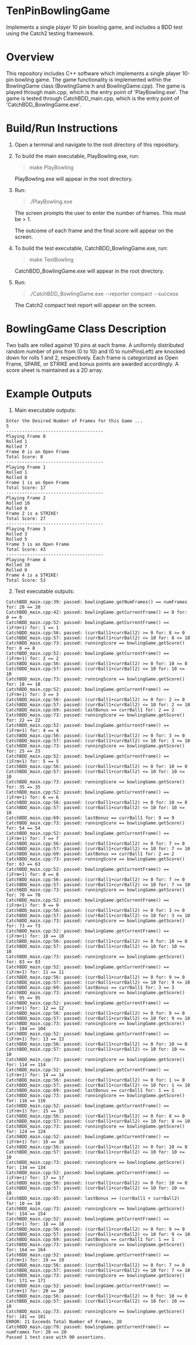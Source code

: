 # TenPinBowlingGame
Implements a single player 10 pin bowling game, and includes a BDD test using the Catch2 testing framework.

# Overview
This repository includes C++ software which implements a single player 10-pin bowling game. 
The game functionality is implemented within the BowlingGame class (BowlingGame.h and BowlingGame.cpp).
The game is played through main.cpp, which is the entry point of 'PlayBowling.exe'.
The game is tested through CatchBDD_main.cpp, which is the entry point of 'CatchBDD_BowlingGame.exe'.

# Build/Run Instructions
1. Open a terminal and navigate to the root directory of this repository.

2. To build the main executable, PlayBowling.exe, run:

	> make PlayBowling
	
	PlayBowling.exe will appear in the root directory.

3. Run: 
	> ./PlayBowling.exe
	
	The screen prompts the user to enter the number of frames. This must be > 1.
	
	The outcome of each frame and the final score will appear on the screen.

4. To build the test executable, CatchBDD_BowlingGame.exe, run:
	> make TestBowling
	
	CatchBDD_BowlingGame.exe will appear in the root directory.

5. Run:
	> ./CatchBDD_BowlingGame.exe --reporter compact --success
	
	The Catch2 compact test report will appear on the screen.

# BowlingGame Class Description
Two balls are rolled against 10 pins at each frame. 
A uniformly distributed random number of pins from (0 to 10) and (0 to numPinsLeft) are knocked down for rolls 1 and 2, respectively. Each frame is categorized as Open Frame, SPARE, or STRIKE and bonus points are awarded accordingly. 
A score sheet is maintained as a 2D array.

# Example Outputs 
1. Main executable outputs:
```
Enter the Desired Number of Frames for this Game ...
5
-------------------------------------
Playing Frame 0
Rolled 1
Rolled 7
Frame 0 is an Open Frame
Total Score: 8
-------------------------------------
Playing Frame 1
Rolled 1
Rolled 8
Frame 1 is an Open Frame
Total Score: 17
-------------------------------------
Playing Frame 2
Rolled 10
Rolled 0
Frame 2 is a STRIKE!
Total Score: 27
-------------------------------------
Playing Frame 3
Rolled 3
Rolled 5
Frame 3 is an Open Frame
Total Score: 43
-------------------------------------
Playing Frame 4
Rolled 10
Rolled 0
Frame 4 is a STRIKE!
Total Score: 53
```

2. Test executable outputs:
```
CatchBDD_main.cpp:39: passed: bowlingGame.getNumFrames() == numFrames for: 20 == 20
CatchBDD_main.cpp:42: passed: bowlingGame.getCurrentFrame() == 0 for: 0 == 0
CatchBDD_main.cpp:52: passed: bowlingGame.getCurrentFrame() == (iFrm+1) for: 1 == 1
CatchBDD_main.cpp:56: passed: (currBall1+currBall2) >= 0 for: 8 >= 0
CatchBDD_main.cpp:57: passed: (currBall1+currBall2) <= 10 for: 8 <= 10
CatchBDD_main.cpp:73: passed: runningScore == bowlingGame.getScore() for: 8 == 8
CatchBDD_main.cpp:52: passed: bowlingGame.getCurrentFrame() == (iFrm+1) for: 2 == 2
CatchBDD_main.cpp:56: passed: (currBall1+currBall2) >= 0 for: 10 >= 0
CatchBDD_main.cpp:57: passed: (currBall1+currBall2) <= 10 for: 10 <= 10
CatchBDD_main.cpp:73: passed: runningScore == bowlingGame.getScore() for: 18 == 18
CatchBDD_main.cpp:52: passed: bowlingGame.getCurrentFrame() == (iFrm+1) for: 3 == 3
CatchBDD_main.cpp:56: passed: (currBall1+currBall2) >= 0 for: 2 >= 0
CatchBDD_main.cpp:57: passed: (currBall1+currBall2) <= 10 for: 2 <= 10
CatchBDD_main.cpp:69: passed: lastBonus == currBall1 for: 2 == 2
CatchBDD_main.cpp:73: passed: runningScore == bowlingGame.getScore() for: 22 == 22
CatchBDD_main.cpp:52: passed: bowlingGame.getCurrentFrame() == (iFrm+1) for: 4 == 4
CatchBDD_main.cpp:56: passed: (currBall1+currBall2) >= 0 for: 3 >= 0
CatchBDD_main.cpp:57: passed: (currBall1+currBall2) <= 10 for: 3 <= 10
CatchBDD_main.cpp:73: passed: runningScore == bowlingGame.getScore() for: 25 == 25
CatchBDD_main.cpp:52: passed: bowlingGame.getCurrentFrame() == (iFrm+1) for: 5 == 5
CatchBDD_main.cpp:56: passed: (currBall1+currBall2) >= 0 for: 10 >= 0
CatchBDD_main.cpp:57: passed: (currBall1+currBall2) <= 10 for: 10 <= 10
CatchBDD_main.cpp:73: passed: runningScore == bowlingGame.getScore() for: 35 == 35
CatchBDD_main.cpp:52: passed: bowlingGame.getCurrentFrame() == (iFrm+1) for: 6 == 6
CatchBDD_main.cpp:56: passed: (currBall1+currBall2) >= 0 for: 10 >= 0
CatchBDD_main.cpp:57: passed: (currBall1+currBall2) <= 10 for: 10 <= 10
CatchBDD_main.cpp:69: passed: lastBonus == currBall1 for: 9 == 9
CatchBDD_main.cpp:73: passed: runningScore == bowlingGame.getScore() for: 54 == 54
CatchBDD_main.cpp:52: passed: bowlingGame.getCurrentFrame() == (iFrm+1) for: 7 == 7
CatchBDD_main.cpp:56: passed: (currBall1+currBall2) >= 0 for: 7 >= 0
CatchBDD_main.cpp:57: passed: (currBall1+currBall2) <= 10 for: 7 <= 10
CatchBDD_main.cpp:69: passed: lastBonus == currBall1 for: 2 == 2
CatchBDD_main.cpp:73: passed: runningScore == bowlingGame.getScore() for: 63 == 63
CatchBDD_main.cpp:52: passed: bowlingGame.getCurrentFrame() == (iFrm+1) for: 8 == 8
CatchBDD_main.cpp:56: passed: (currBall1+currBall2) >= 0 for: 7 >= 0
CatchBDD_main.cpp:57: passed: (currBall1+currBall2) <= 10 for: 7 <= 10
CatchBDD_main.cpp:73: passed: runningScore == bowlingGame.getScore() for: 70 == 70
CatchBDD_main.cpp:52: passed: bowlingGame.getCurrentFrame() == (iFrm+1) for: 9 == 9
CatchBDD_main.cpp:56: passed: (currBall1+currBall2) >= 0 for: 3 >= 0
CatchBDD_main.cpp:57: passed: (currBall1+currBall2) <= 10 for: 3 <= 10
CatchBDD_main.cpp:73: passed: runningScore == bowlingGame.getScore() for: 73 == 73
CatchBDD_main.cpp:52: passed: bowlingGame.getCurrentFrame() == (iFrm+1) for: 10 == 10
CatchBDD_main.cpp:56: passed: (currBall1+currBall2) >= 0 for: 10 >= 0
CatchBDD_main.cpp:57: passed: (currBall1+currBall2) <= 10 for: 10 <= 10
CatchBDD_main.cpp:73: passed: runningScore == bowlingGame.getScore() for: 83 == 83
CatchBDD_main.cpp:52: passed: bowlingGame.getCurrentFrame() == (iFrm+1) for: 11 == 11
CatchBDD_main.cpp:56: passed: (currBall1+currBall2) >= 0 for: 9 >= 0
CatchBDD_main.cpp:57: passed: (currBall1+currBall2) <= 10 for: 9 <= 10
CatchBDD_main.cpp:69: passed: lastBonus == currBall1 for: 3 == 3
CatchBDD_main.cpp:73: passed: runningScore == bowlingGame.getScore() for: 95 == 95
CatchBDD_main.cpp:52: passed: bowlingGame.getCurrentFrame() == (iFrm+1) for: 12 == 12
CatchBDD_main.cpp:56: passed: (currBall1+currBall2) >= 0 for: 9 >= 0
CatchBDD_main.cpp:57: passed: (currBall1+currBall2) <= 10 for: 9 <= 10
CatchBDD_main.cpp:73: passed: runningScore == bowlingGame.getScore() for: 104 == 104
CatchBDD_main.cpp:52: passed: bowlingGame.getCurrentFrame() == (iFrm+1) for: 13 == 13
CatchBDD_main.cpp:56: passed: (currBall1+currBall2) >= 0 for: 10 >= 0
CatchBDD_main.cpp:57: passed: (currBall1+currBall2) <= 10 for: 10 <= 10
CatchBDD_main.cpp:73: passed: runningScore == bowlingGame.getScore() for: 114 == 114
CatchBDD_main.cpp:52: passed: bowlingGame.getCurrentFrame() == (iFrm+1) for: 14 == 14
CatchBDD_main.cpp:56: passed: (currBall1+currBall2) >= 0 for: 1 >= 0
CatchBDD_main.cpp:57: passed: (currBall1+currBall2) <= 10 for: 1 <= 10
CatchBDD_main.cpp:69: passed: lastBonus == currBall1 for: 1 == 1
CatchBDD_main.cpp:73: passed: runningScore == bowlingGame.getScore() for: 116 == 116
CatchBDD_main.cpp:52: passed: bowlingGame.getCurrentFrame() == (iFrm+1) for: 15 == 15
CatchBDD_main.cpp:56: passed: (currBall1+currBall2) >= 0 for: 8 >= 0
CatchBDD_main.cpp:57: passed: (currBall1+currBall2) <= 10 for: 8 <= 10
CatchBDD_main.cpp:73: passed: runningScore == bowlingGame.getScore() for: 124 == 124
CatchBDD_main.cpp:52: passed: bowlingGame.getCurrentFrame() == (iFrm+1) for: 16 == 16
CatchBDD_main.cpp:56: passed: (currBall1+currBall2) >= 0 for: 10 >= 0
CatchBDD_main.cpp:57: passed: (currBall1+currBall2) <= 10 for: 10 <= 10
CatchBDD_main.cpp:73: passed: runningScore == bowlingGame.getScore() for: 134 == 134
CatchBDD_main.cpp:52: passed: bowlingGame.getCurrentFrame() == (iFrm+1) for: 17 == 17
CatchBDD_main.cpp:56: passed: (currBall1+currBall2) >= 0 for: 10 >= 0
CatchBDD_main.cpp:57: passed: (currBall1+currBall2) <= 10 for: 10 <= 10
CatchBDD_main.cpp:65: passed: lastBonus == (currBall1 + currBall2) for: 10 == 10
CatchBDD_main.cpp:73: passed: runningScore == bowlingGame.getScore() for: 154 == 154
CatchBDD_main.cpp:52: passed: bowlingGame.getCurrentFrame() == (iFrm+1) for: 18 == 18
CatchBDD_main.cpp:56: passed: (currBall1+currBall2) >= 0 for: 9 >= 0
CatchBDD_main.cpp:57: passed: (currBall1+currBall2) <= 10 for: 9 <= 10
CatchBDD_main.cpp:69: passed: lastBonus == currBall1 for: 1 == 1
CatchBDD_main.cpp:73: passed: runningScore == bowlingGame.getScore() for: 164 == 164
CatchBDD_main.cpp:52: passed: bowlingGame.getCurrentFrame() == (iFrm+1) for: 19 == 19
CatchBDD_main.cpp:56: passed: (currBall1+currBall2) >= 0 for: 7 >= 0
CatchBDD_main.cpp:57: passed: (currBall1+currBall2) <= 10 for: 7 <= 10
CatchBDD_main.cpp:73: passed: runningScore == bowlingGame.getScore() for: 171 == 171
CatchBDD_main.cpp:52: passed: bowlingGame.getCurrentFrame() == (iFrm+1) for: 20 == 20
CatchBDD_main.cpp:56: passed: (currBall1+currBall2) >= 0 for: 10 >= 0
CatchBDD_main.cpp:57: passed: (currBall1+currBall2) <= 10 for: 10 <= 10
CatchBDD_main.cpp:73: passed: runningScore == bowlingGame.getScore() for: 181 == 181
ERROR: 21 Exceeds Total Number of Frames, 20
CatchBDD_main.cpp:79: passed: bowlingGame.getCurrentFrame() == numFrames for: 20 == 20
Passed 1 test case with 90 assertions.
```
